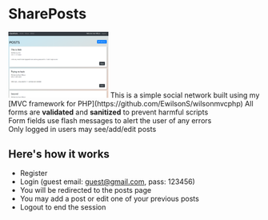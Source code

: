 # SharePosts
<img src="./public/images/shareposts.PNG" width="200px">
This is a simple social network built using my 
[MVC framework for PHP](https://github.com/EwilsonS/wilsonmvcphp) 
All forms are <strong>validated</strong> and <strong>sanitized</strong> to prevent harmful scripts<br>
Form fields use flash messages to alert the user of any errors<br>
Only logged in users may see/add/edit posts<br>

## Here's how it works
* Register 
* Login (guest email: guest@gmail.com,  pass: 123456)
* You will be redirected to the posts page
* You may add a post or edit one of your previous posts
* Logout to end the session